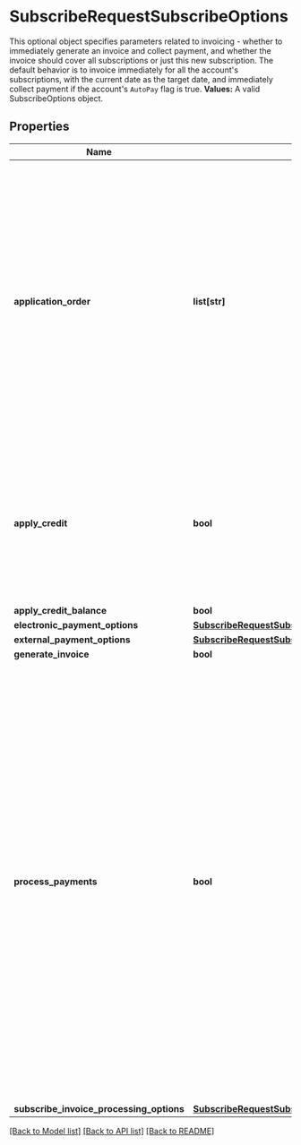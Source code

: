 # SubscribeRequestSubscribeOptions

 This optional object specifies parameters related to invoicing - whether to immediately generate an invoice and collect payment, and whether the invoice should cover all subscriptions or just this new subscription. The default behavior is to invoice immediately for all the account's subscriptions, with the current date as the target date, and immediately collect payment if the account's `AutoPay` flag is true.   **Values:** A valid SubscribeOptions object. 
## Properties
Name | Type | Description | Notes
------------ | ------------- | ------------- | -------------
**application_order** | **list[str]** | The priority order to apply credit memos and/or unapplied payments to an invoice. Possible item values are: &#x60;CreditMemo&#x60;, &#x60;UnappliedPayment&#x60;.  **Note:**   - This field is only available if you have the Invoice Settlement feature enabled and set the &#x60;X-Zuora-WSDL-Version&#x60; request header to &#x60;107&#x60; or later.   - This field is valid only if the &#x60;applyCredit&#x60; field is set to &#x60;true&#x60;.   - If no value is specified for this field, the default priority order is used, [\&quot;CreditMemo\&quot;, \&quot;UnappliedPayment\&quot;], to apply credit memos first and then apply unapplied payments.   - If only one item is specified, only the items of the spedified type are applied to invoices. For example, if the value is &#x60;[\&quot;CreditMemo\&quot;]&#x60;, only credit memos are used to apply to invoices.  | [optional] 
**apply_credit** | **bool** | Whether to automatically apply credit memos or unapplied payments, or both to an invoice.  If the value is &#x60;true&#x60;, the credit memo or unapplied payment, or both will be automatically applied to the invoice. If no value is specified or the value is &#x60;false&#x60;, no action is taken.  **Note**: This field is only available if you have the Invoice Settlement feature enabled and set the &#x60;X-Zuora-WSDL-Version&#x60; request header to &#x60;107&#x60; or later.  | [optional] 
**apply_credit_balance** | **bool** |  | [optional] 
**electronic_payment_options** | [**SubscribeRequestSubscribeOptionsElectronicPaymentOptions**](SubscribeRequestSubscribeOptionsElectronicPaymentOptions.md) |  | [optional] 
**external_payment_options** | [**SubscribeRequestSubscribeOptionsExternalPaymentOptions**](SubscribeRequestSubscribeOptionsExternalPaymentOptions.md) |  | [optional] 
**generate_invoice** | **bool** |  | 
**process_payments** | **bool** | Use this when you are using electronic payment types.  If &#x60;GenerateInvoice&#x60; is true, specifies whether payment should be applied when the subscription is created. If the &#x60;Account&#x60; &gt; &#x60;AutoPay&#x60; flag is true and &#x60;GenerateInvoice&#x60; is true and &#x60;ProcessPayments&#x60; is true, then the payment is created for the invoice balance and charged. The default value is &#x60;true&#x60;.   If a temporary error that Zuora cannot create or submit a payment to the gateway is seen, Zuora will automatically retry the action to collect the payment. You can contact [Zuora Global Support](https://support.zuora.com/) to set the maximum number of retries that Zuora can perform. The number can range from 0 to 2 with a default value of 0. However, retrying the request can make the API call take longer than expected. Zuora does not guarantee the retry could be completed within the timeout limit.   **Note:** The retry mechanism only supports the case that one single subscription is created by the Subscribe action. Also, the retry mechanism does not support the preview mode of the Subscribe action.  **Note:** If you have the [Invoice Settlement](https://knowledgecenter.zuora.com/Billing/Billing_and_Payments/Invoice_Settlement) feature enabled, Zuora does not support using this field to collect payments against invoices.  | 
**subscribe_invoice_processing_options** | [**SubscribeRequestSubscribeOptionsSubscribeInvoiceProcessingOptions**](SubscribeRequestSubscribeOptionsSubscribeInvoiceProcessingOptions.md) |  | [optional] 

[[Back to Model list]](../README.md#documentation-for-models) [[Back to API list]](../README.md#documentation-for-api-endpoints) [[Back to README]](../README.md)


